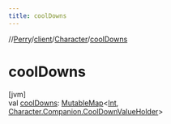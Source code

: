 ```yaml
---
title: coolDowns
---
```

//[Perry](../../../index.html)/[client](../index.html)/[Character](index.html)/[coolDowns](cool-downs.html)



# coolDowns



[jvm]\
val [coolDowns](cool-downs.html): [MutableMap](https://kotlinlang.org/api/latest/jvm/stdlib/kotlin.collections/-mutable-map/index.html)<[Int](https://kotlinlang.org/api/latest/jvm/stdlib/kotlin/-int/index.html), [Character.Companion.CoolDownValueHolder](-companion/-cool-down-value-holder/index.html)>




